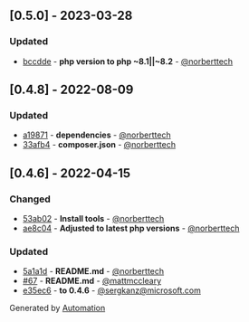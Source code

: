 ## [0.5.0] - 2023-03-28

### Updated
- [bccdde](https://github.com/app-insights-php/applicationInsights-php/commit/bccdde77375a60ab7e5ee5063a6bcb9a2785b4a6) - **php version to php ~8.1||~8.2** - [@norberttech](https://github.com/norberttech)

## [0.4.8] - 2022-08-09

### Updated
- [a19871](https://github.com/app-insights-php/applicationInsights-php/commit/a1987178d53ebc63ebd43d2e39743570c860d927) - **dependencies** - [@norberttech](https://github.com/norberttech)
- [33afb4](https://github.com/app-insights-php/applicationInsights-php/commit/33afb44b495f17806100bd0cc11c5f34ca18a72f) - **composer.json** - [@norberttech](https://github.com/norberttech)

## [0.4.6] - 2022-04-15

### Changed
- [53ab02](https://github.com/app-insights-php/applicationInsights-php/commit/53ab0201679529c060f98a34c17ecaea2720d620) - **Install tools** - [@norberttech](https://github.com/norberttech)
- [ae8c04](https://github.com/app-insights-php/applicationInsights-php/commit/ae8c0494fcf19a23c1a292f51a1629ebf2413f90) - **Adjusted to latest php versions** - [@norberttech](https://github.com/norberttech)

### Updated
- [5a1a1d](https://github.com/app-insights-php/applicationInsights-php/commit/5a1a1d6fdb4ac11cf8e2b7ef4ba8852b8626c1f0) - **README.md** - [@norberttech](https://github.com/norberttech)
- [#67](https://github.com/microsoft/ApplicationInsights-PHP/pull/67) - **README.md** - [@mattmccleary](https://github.com/mattmccleary)
- [e35ec6](https://github.com/app-insights-php/applicationInsights-php/commit/e35ec61a9f370ec5b97c79cd20cab73628222e7c) - **to 0.4.6** - [@sergkanz@microsoft.com](#)

Generated by [Automation](https://github.com/aeon-php/automation)